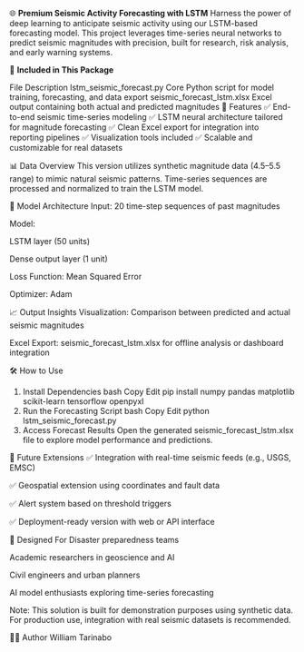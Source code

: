 🌐 **Premium Seismic Activity Forecasting with LSTM**
Harness the power of deep learning to anticipate seismic activity using our LSTM-based forecasting model. This project leverages time-series neural networks to predict seismic magnitudes with precision, built for research, risk analysis, and early warning systems.

📁 **Included in This Package**

File	Description
lstm_seismic_forecast.py	Core Python script for model training, forecasting, and data export
seismic_forecast_lstm.xlsx	Excel output containing both actual and predicted magnitudes
🚀 Features
✅ End-to-end seismic time-series modeling
✅ LSTM neural architecture tailored for magnitude forecasting
✅ Clean Excel export for integration into reporting pipelines
✅ Visualization tools included
✅ Scalable and customizable for real datasets

📊 Data Overview
This version utilizes synthetic magnitude data (4.5–5.5 range) to mimic natural seismic patterns. Time-series sequences are processed and normalized to train the LSTM model.

🧠 Model Architecture
Input: 20 time-step sequences of past magnitudes

Model:

LSTM layer (50 units)

Dense output layer (1 unit)

Loss Function: Mean Squared Error

Optimizer: Adam

📈 Output Insights
Visualization: Comparison between predicted and actual seismic magnitudes

Excel Export: seismic_forecast_lstm.xlsx for offline analysis or dashboard integration

🛠️ How to Use
1. Install Dependencies
bash
Copy
Edit
pip install numpy pandas matplotlib scikit-learn tensorflow openpyxl
2. Run the Forecasting Script
bash
Copy
Edit
python lstm_seismic_forecast.py
3. Access Forecast Results
Open the generated seismic_forecast_lstm.xlsx file to explore model performance and predictions.

🔮 Future Extensions
✅ Integration with real-time seismic feeds (e.g., USGS, EMSC)

✅ Geospatial extension using coordinates and fault data

✅ Alert system based on threshold triggers

✅ Deployment-ready version with web or API interface

📌 Designed For
Disaster preparedness teams

Academic researchers in geoscience and AI

Civil engineers and urban planners

AI model enthusiasts exploring time-series forecasting

Note: This solution is built for demonstration purposes using synthetic data. For production use, integration with real seismic datasets is recommended.

👨‍💻 Author
William Tarinabo
